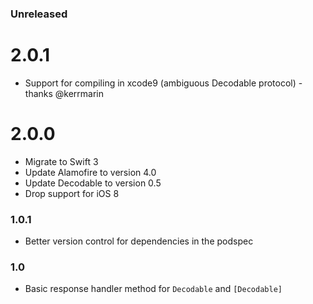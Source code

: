 ### Unreleased

# 2.0.1
- Support for compiling in xcode9 (ambiguous Decodable protocol) - thanks @kerrmarin

# 2.0.0
- Migrate to Swift 3
- Update Alamofire to version 4.0
- Update Decodable to version 0.5
- Drop support for iOS 8

### 1.0.1
- Better version control for dependencies in the podspec

### 1.0
- Basic response handler method for `Decodable` and `[Decodable]`
